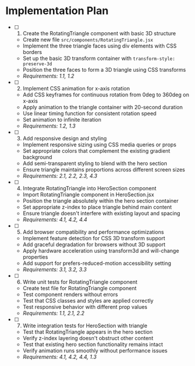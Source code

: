 # Implementation Plan

- [ ] 1. Create the RotatingTriangle component with basic 3D structure
  - Create new file `src/components/RotatingTriangle.jsx`
  - Implement the three triangle faces using div elements with CSS borders
  - Set up the basic 3D transform container with `transform-style: preserve-3d`
  - Position the three faces to form a 3D triangle using CSS transforms
  - _Requirements: 1.1, 1.2_

- [ ] 2. Implement CSS animation for x-axis rotation
  - Add CSS keyframes for continuous rotation from 0deg to 360deg on x-axis
  - Apply animation to the triangle container with 20-second duration
  - Use linear timing function for consistent rotation speed
  - Set animation to infinite iteration
  - _Requirements: 1.2, 1.3_

- [ ] 3. Add responsive design and styling
  - Implement responsive sizing using CSS media queries or props
  - Set appropriate colors that complement the existing gradient background
  - Add semi-transparent styling to blend with the hero section
  - Ensure triangle maintains proportions across different screen sizes
  - _Requirements: 2.1, 2.2, 2.3, 4.3_

- [ ] 4. Integrate RotatingTriangle into HeroSection component
  - Import RotatingTriangle component in HeroSection.jsx
  - Position the triangle absolutely within the hero section container
  - Set appropriate z-index to place triangle behind main content
  - Ensure triangle doesn't interfere with existing layout and spacing
  - _Requirements: 4.1, 4.2, 4.4_

- [ ] 5. Add browser compatibility and performance optimizations
  - Implement feature detection for CSS 3D transform support
  - Add graceful degradation for browsers without 3D support
  - Apply hardware acceleration using transform3d and will-change properties
  - Add support for prefers-reduced-motion accessibility setting
  - _Requirements: 3.1, 3.2, 3.3_

- [ ] 6. Write unit tests for RotatingTriangle component
  - Create test file for RotatingTriangle component
  - Test component renders without errors
  - Test that CSS classes and styles are applied correctly
  - Test responsive behavior with different prop values
  - _Requirements: 1.1, 2.1, 2.2_

- [ ] 7. Write integration tests for HeroSection with triangle
  - Test that RotatingTriangle appears in the hero section
  - Verify z-index layering doesn't obstruct other content
  - Test that existing hero section functionality remains intact
  - Verify animation runs smoothly without performance issues
  - _Requirements: 4.1, 4.2, 4.4, 1.3_